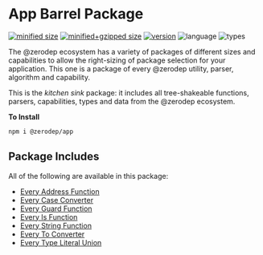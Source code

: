 # App Barrel Package

[![minified size](https://img.shields.io/bundlephobia/min/@zerodep/app?style=flat-square&color=blue)](https://bundlephobia.com/package/@zerodep/app)
[![minified+gzipped size](https://img.shields.io/bundlephobia/minzip/@zerodep/app?style=flat-square&color=blue)](https://bundlephobia.com/package/@zerodep/app)
[![version](https://img.shields.io/npm/v/@zerodep/app?style=flat-square&color=blue)](https://www.npmjs.com/package/@zerodep/app)
![language](https://img.shields.io/github/languages/top/cdepage/zerodep?style=flat-square)
![types](https://img.shields.io/badge/types-included-blue?style=flat-square)

The @zerodep ecosystem has a variety of packages of different sizes and capabilities to allow the right-sizing of package selection for your application. This one is a package of every @zerodep utility, parser, algorithm and capability.

This is the _kitchen sink_ package: it includes all tree-shakeable functions, parsers, capabilities, types and data from the @zerodep ecosystem.

**To Install**

```bash
npm i @zerodep/app
```

## Package Includes

All of the following are available in this package:

- [Every Address Function](address.md)
- [Every Case Converter](case.md)
- [Every Guard Function](guard.md)
- [Every Is Function](is.md)
- [Every String Function](string.md)
- [Every To Converter](to.md)
- [Every Type Literal Union](types.md)
